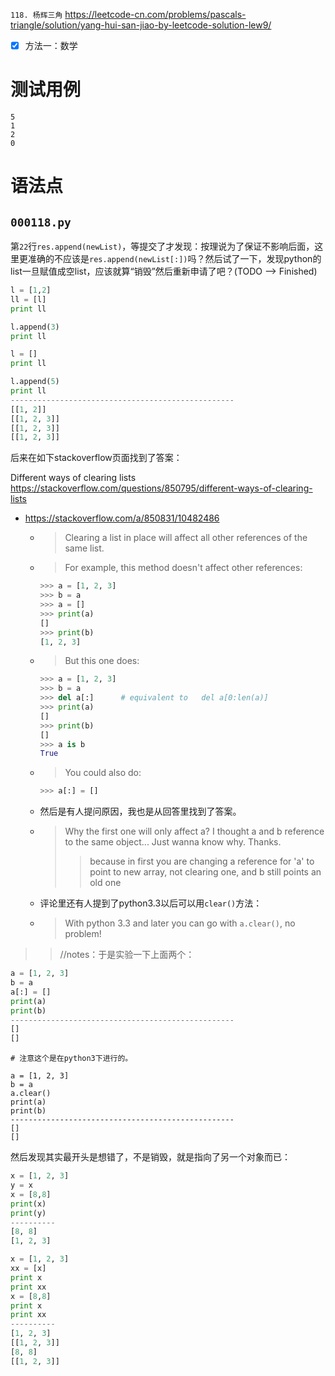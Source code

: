 
`118. 杨辉三角` https://leetcode-cn.com/problems/pascals-triangle/solution/yang-hui-san-jiao-by-leetcode-solution-lew9/
- [x] 方法一：数学

# 测试用例

```
5
1
2
0
```

# 语法点

## `000118.py`

第`22`行`res.append(newList)`，等提交了才发现：按理说为了保证不影响后面，这里更准确的不应该是`res.append(newList[:])`吗？然后试了一下，发现python的list一旦赋值成空list，应该就算“销毁”然后重新申请了吧？(TODO --> Finished)

```py
l = [1,2]
ll = [l]
print ll

l.append(3)
print ll

l = []
print ll

l.append(5)
print ll
--------------------------------------------------
[[1, 2]]
[[1, 2, 3]]
[[1, 2, 3]]
[[1, 2, 3]]
```

后来在如下stackoverflow页面找到了答案：

Different ways of clearing lists https://stackoverflow.com/questions/850795/different-ways-of-clearing-lists
- https://stackoverflow.com/a/850831/10482486
  * > Clearing a list in place will affect all other references of the same list.
  * > For example, this method doesn't affect other references:
    ```py
    >>> a = [1, 2, 3]
    >>> b = a
    >>> a = []
    >>> print(a)
    []
    >>> print(b)
    [1, 2, 3]
    ```
  * > But this one does:
    ```py
    >>> a = [1, 2, 3]
    >>> b = a
    >>> del a[:]      # equivalent to   del a[0:len(a)]
    >>> print(a)
    []
    >>> print(b)
    []
    >>> a is b
    True
    ```
  * > You could also do:
    ```py
    >>> a[:] = []
    ```
  * 然后是有人提问原因，我也是从回答里找到了答案。 
  * > Why the first one will only affect a? I thought a and b reference to the same object... Just wanna know why. Thanks. 
    >> because in first you are changing a reference for 'a' to point to new array, not clearing one, and b still points an old one
  * 评论里还有人提到了python3.3以后可以用`clear()`方法：
  * > With python 3.3 and later you can go with `a.clear()`, no problem! 

>> //notes：于是实验一下上面两个：
```py
a = [1, 2, 3]
b = a
a[:] = []
print(a)
print(b)
--------------------------------------------------
[]
[]
```
```py3
# 注意这个是在python3下进行的。

a = [1, 2, 3]
b = a
a.clear()
print(a)
print(b)
--------------------------------------------------
[]
[]
```

然后发现其实最开头是想错了，不是销毁，就是指向了另一个对象而已：
```py
x = [1, 2, 3]
y = x
x = [8,8]
print(x)
print(y)
----------
[8, 8]
[1, 2, 3]
```
```py
x = [1, 2, 3]
xx = [x]
print x
print xx
x = [8,8]
print x
print xx
----------
[1, 2, 3]
[[1, 2, 3]]
[8, 8]
[[1, 2, 3]]
```
